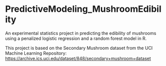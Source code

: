# PredictiveModeling_MushroomEdibility
An experimental statistics project in predicting the edibility of mushrooms using a penalized logistic regression and a random forest model in R.

This project is based on the Secondary Mushroom dataset from the UCI Machine Learning Repository: https://archive.ics.uci.edu/dataset/848/secondary+mushroom+dataset
